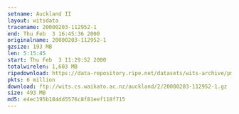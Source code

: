 ```yaml
---
setname: Auckland II
layout: witsdata
tracename: 20000203-112952-1
end: Thu Feb  3 16:45:36 2000
originalname: 20000203-112952-1
gzsize: 193 MB
len: 5:15:45
start: Thu Feb  3 11:29:52 2000
totalwirelen: 1,603 MB
ripedownload: https://data-repository.ripe.net/datasets/wits-archive/pma/long/auck/2//20000203-112952-1.gz
pkts: 6 million
download: ftp://wits.cs.waikato.ac.nz/auckland/2/20000203-112952-1.gz
size: 493 MB
md5: e4ec195b184dd5576c8f81eef118f715
---
```


